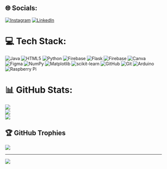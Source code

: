 
## 🌐 Socials:
[![Instagram](https://img.shields.io/badge/Instagram-%23E4405F.svg?logo=Instagram&logoColor=white)](https://instagram.com/aayushxverse) [![LinkedIn](https://img.shields.io/badge/LinkedIn-%230077B5.svg?logo=linkedin&logoColor=white)](https://linkedin.com/in/aayush-prabhakar-424276278/)

# 💻 Tech Stack:
![Java](https://img.shields.io/badge/java-%23ED8B00.svg?style=plastic&logo=openjdk&logoColor=white) ![HTML5](https://img.shields.io/badge/html5-%23E34F26.svg?style=plastic&logo=html5&logoColor=white) ![Python](https://img.shields.io/badge/python-3670A0?style=plastic&logo=python&logoColor=ffdd54) ![Firebase](https://img.shields.io/badge/firebase-%23039BE5.svg?style=plastic&logo=firebase) ![Flask](https://img.shields.io/badge/flask-%23000.svg?style=plastic&logo=flask&logoColor=white) ![Firebase](https://img.shields.io/badge/firebase-a08021?style=plastic&logo=firebase&logoColor=ffcd34) ![Canva](https://img.shields.io/badge/Canva-%2300C4CC.svg?style=plastic&logo=Canva&logoColor=white) ![Figma](https://img.shields.io/badge/figma-%23F24E1E.svg?style=plastic&logo=figma&logoColor=white) ![NumPy](https://img.shields.io/badge/numpy-%23013243.svg?style=plastic&logo=numpy&logoColor=white) ![Matplotlib](https://img.shields.io/badge/Matplotlib-%23ffffff.svg?style=plastic&logo=Matplotlib&logoColor=black) ![scikit-learn](https://img.shields.io/badge/scikit--learn-%23F7931E.svg?style=plastic&logo=scikit-learn&logoColor=white) ![GitHub](https://img.shields.io/badge/github-%23121011.svg?style=plastic&logo=github&logoColor=white) ![Git](https://img.shields.io/badge/git-%23F05033.svg?style=plastic&logo=git&logoColor=white) ![Arduino](https://img.shields.io/badge/-Arduino-00979D?style=plastic&logo=Arduino&logoColor=white) ![Raspberry Pi](https://img.shields.io/badge/-Raspberry_Pi-C51A4A?style=plastic&logo=Raspberry-Pi)
# 📊 GitHub Stats:
![](https://github-readme-stats.vercel.app/api?username=code-with-aayush&theme=dark&hide_border=false&include_all_commits=true&count_private=false)<br/>
![](https://nirzak-streak-stats.vercel.app/?user=code-with-aayush&theme=dark&hide_border=false)<br/>
![](https://github-readme-stats.vercel.app/api/top-langs/?username=code-with-aayush&theme=dark&hide_border=false&include_all_commits=true&count_private=false&layout=compact)

## 🏆 GitHub Trophies
![](https://github-profile-trophy.vercel.app/?username=code-with-aayush&theme=radical&no-frame=false&no-bg=true&margin-w=4)

---
[![](https://visitcount.itsvg.in/api?id=code-with-aayush&icon=0&color=0)](https://visitcount.itsvg.in)

<!-- Proudly created with GPRM ( https://gprm.itsvg.in ) -->

